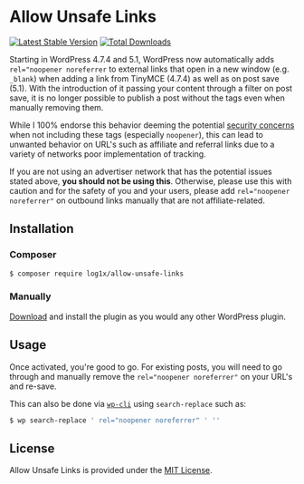 # Allow Unsafe Links

[![Latest Stable Version](https://poser.pugx.org/log1x/allow-unsafe-links/v/stable)](https://packagist.org/packages/log1x/allow-unsafe-links) 
[![Total Downloads](https://poser.pugx.org/log1x/allow-unsafe-links/downloads)](https://packagist.org/packages/log1x/allow-unsafe-links)

Starting in WordPress 4.7.4 and 5.1, WordPress now automatically adds `rel="noopener noreferrer` to external links that open in a new window (e.g. `_blank`) when adding a link from TinyMCE (4.7.4) as well as on post save (5.1). With the introduction of it passing your content through a filter on post save, it is no longer possible to publish a post without the tags even when manually removing them.

While I 100% endorse this behavior deeming the potential [security concerns](https://developers.google.com/web/tools/lighthouse/audits/noopener) when not including these tags (especially `noopener`), this can lead to unwanted behavior on URL's such as affiliate and referral links due to a variety of networks poor implementation of tracking.

If you are not using an advertiser network that has the potential issues stated above, **you should not be using this**. Otherwise, please use this with caution and for the safety of you and your users, please add `rel="noopener noreferrer"` on outbound links manually that are not affiliate-related.

## Installation

### Composer 

```sh
$ composer require log1x/allow-unsafe-links
```

### Manually

[Download](https://github.com/log1x/allow-unsafe-links/archive/v1.0.1.zip) and install the plugin as you would any other WordPress plugin.

## Usage

Once activated, you're good to go. For existing posts, you will need to go through and manually remove the `rel="noopener noreferrer"` on your URL's and re-save.

This can also be done via [`wp-cli`](https://wp-cli.org/) using `search-replace` such as:

```sh
$ wp search-replace ' rel="noopener noreferrer" ' ''
```

## License

Allow Unsafe Links is provided under the [MIT License](https://github.com/Log1x/allow-unsafe-links/blob/master/LICENSE.md).
